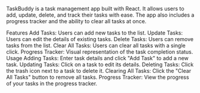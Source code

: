 TaskBuddy is a task management app built with React. It allows users to add, update, delete, and track their tasks with ease. The app also includes a progress tracker and the ability to clear all tasks at once.

Features
Add Tasks: Users can add new tasks to the list.
Update Tasks: Users can edit the details of existing tasks.
Delete Tasks: Users can remove tasks from the list.
Clear All Tasks: Users can clear all tasks with a single click.
Progress Tracker: Visual representation of the task completion status.
Usage Adding Tasks: Enter task details and click "Add Task" to add a new task. Updating Tasks: Click on a task to edit its details. Deleting Tasks: Click the trash icon next to a task to delete it. Clearing All Tasks: Click the "Clear All Tasks" button to remove all tasks. Progress Tracker: View the progress of your tasks in the progress tracker.
